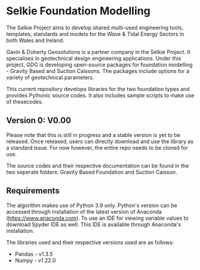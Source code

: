 # Selkie Foundation Modelling
The Selkie Project aims to develop shared multi-used engineering tools, templates, standards and models for the Wave & Tidal Energy Sectors in both Wales and Ireland. 


Gavin & Doherty Geosolutions is a partner company in the Selkie Project. It specialises in geotechnical design engineering applications. Under this project, GDG is developing open-source packages for foundation modelling - Gravity Based and Suction Caissons. The packages include options for a variety of geotechnical parameters. 


This current repository develops libraries for the two foundation types and provides Pythonic source codes. It also includes sample scripts to make use of thesecodes. 

## Version 0: V0.00
Please note that this is still in progress and a stable version is yet to be released. Once released, users can directly download and use the library as a standard issue. For now however, the entire repo needs to be cloned for use. 


The source codes and their respective documentation can be found in the two seperate folders: Gravity Based Foundation and Suction Caisson.    


## Requirements

The algorithm makes use of Python 3.9 only. Python's version can be accessed through installation of the latest version of Anaconda (https://www.anaconda.com). To use an IDE for viewing variable values to download Spyder IDE as well. This IDE is available through Anaconda's installation. 

The libraries used and their respective versions used are as follows:

- Pandas - v1.3.5
- Numpy - v1.22.0

